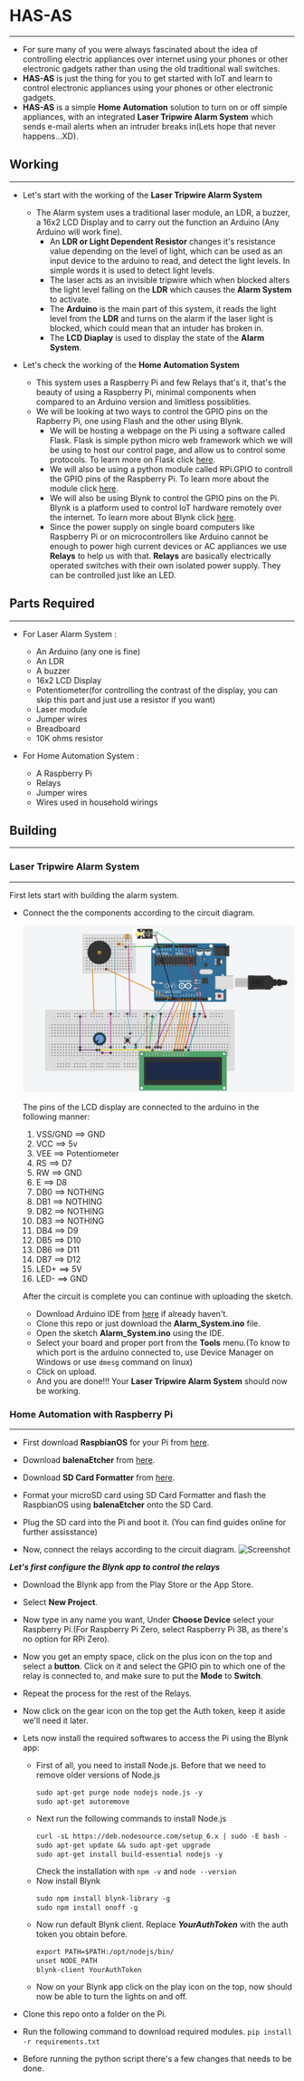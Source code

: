 # HAS-AS
---
- For sure many of you were always fascinated about the idea of controlling electric appliances over internet using your phones or other electronic gadgets rather than using the old traditional wall switches.
- **HAS-AS** is just the thing for you to get started with IoT and learn to control electronic appliances using your phones or other electronic gadgets.
- **HAS-AS** is a simple **Home Automation** solution to turn on or off simple appliances, with an integrated **Laser Tripwire Alarm System** which sends e-mail alerts when an intruder breaks in(Lets hope that never happens...XD).



## Working
---
- Let's start with the working of the **Laser Tripwire Alarm System**
  - The Alarm system uses a traditional laser module, an LDR, a buzzer, a 16x2 LCD Display and to carry out the function an Arduino (Any Arduino will work fine).
    - An **LDR or Light Dependent Resistor** changes it's resistance value depending on the level of light, which can be used as an input device to the arduino to read, and detect the light levels. In simple words it is used to detect light levels.
    - The laser acts as an invisible tripwire which when blocked alters the light level falling on the **LDR** which causes the **Alarm System** to activate.
    - The **Arduino** is the main part of this system, it reads the light level from the **LDR** and turns on the alarm if the laser light is blocked, which could mean that an intuder has broken in.
    - The **LCD Diaplay** is used to display the state of the **Alarm System**.  


    
- Let's check the working of the **Home Automation System**
  - This system uses a Raspberry Pi and few Relays that's it, that's the beauty of using a Raspberry Pi, minimal components when compared to an Arduino version and limitless possiblities.
  - We will be looking at two ways to control the GPIO pins on the Rapberry Pi, one using Flash and the other using Blynk.
    - We will be hosting a webpage on the Pi using a software called Flask. Flask is simple python micro web framework which we will be using to host our control page, and allow us to control some protocols. To learn more on Flask click [here](https://flask.palletsprojects.com/en/1.1.x/).
    - We will also be using a python module called RPi.GPIO to controll the GPIO pins of the Raspberry Pi. To learn more about the module click [here](https://pythonhosted.org/RPIO/).
    - We will also be using Blynk to control the GPIO pins on the Pi. Blynk is a platform used to control IoT hardware remotely over the internet. To learn more about Blynk click [here](https://docs.blynk.cc/).  
    - Since the power supply on single board computers like Raspberry Pi or on microcontrollers like Arduino cannot be enough to power high current devices or AC appliances we use **Relays** to help us with that. **Relays** are basically electrically operated switches with their own isolated power supply. They can be controlled just like an LED.



## Parts Required
---
- For Laser Alarm System : 
  - An Arduino (any one is fine)
  - An LDR
  - A buzzer
  - 16x2 LCD Display
  - Potentiometer(for controlling the contrast of the display, you can skip this part and just use a resistor if you want)
  - Laser module
  - Jumper wires
  - Breadboard
  - 10K ohms resistor

- For Home Automation System : 
  - A Raspberry Pi
  - Relays
  - Jumper wires
  - Wires used in household wirings
  

## Building

---

### Laser Tripwire Alarm System
---

First lets start with building the alarm system.

- Connect the the components according to the circuit diagram.

    ![Screenshot](alarm_system_circuit.jpeg)


  The pins of the LCD display are connected to the arduino in the following manner: 
    1. VSS/GND ==>  GND
    2. VCC     ==>  5v
    3. VEE     ==>  Potentiometer
    4. RS      ==>  D7
    5. RW      ==>  GND
    6. E       ==>  D8
    7. DB0     ==>  NOTHING  
    8. DB1     ==>  NOTHING
    9. DB2     ==>  NOTHING
    10. DB3    ==>  NOTHING
    11. DB4    ==>  D9
    12. DB5    ==>  D10
    13. DB6    ==>  D11
    14. DB7    ==>  D12
    15. LED+   ==>  5V
    16. LED-   ==>  GND

    After the circuit is complete you can continue with uploading the sketch.

  - Download Arduino IDE from [here](https://www.arduino.cc/en/software) if already haven't.
  - Clone this repo or just download the **Alarm_System.ino** file.
  - Open the sketch **Alarm_System.ino** using the IDE.
  - Select your board and proper port from the **Tools** menu.(To know to which port is the arduino connected to, use Device Manager on Windows or use `dmesg` command on linux)
  - Click on upload.
  - And you are done!!! Your **Laser Tripwire Alarm System** should now be working.


### Home Automation with Raspberry Pi
---

- First download **RaspbianOS** for your Pi from [here](https://www.raspberrypi.org/software/operating-systems/).
- Download **balenaEtcher** from [here](https://www.balena.io/etcher/).
- Download **SD Card Formatter** from [here](https://www.sdcard.org/downloads/formatter/).
- Format your microSD card using SD Card Formatter and flash the RaspbianOS using **balenaEtcher** onto the SD Card. 
- Plug the SD card into the Pi and boot it.
  (You can find guides online for further assisstance)

- Now, connect the relays according to the circuit diagram. 
     ![Screenshot](home_a_rpi.jpeg)
     

*****Let's first configure the Blynk app to control the relays*****

- Download the Blynk app from the Play Store or the App Store.
- Select **New Project**.
- Now type in any name you want, Under **Choose Device** select your Raspberry Pi.(For Raspberry Pi Zero, select Raspberry Pi 3B, as there's no option for RPi Zero).
- Now you get an empty space, click on the plus icon on the top and select a **button**. Click on it and select the GPIO pin to which one of the relay is connected to, and make sure to put the **Mode** to **Switch**.
- Repeat the process for the rest of the Relays.
- Now click on the gear icon on the top get the Auth token, keep it aside we'll need it later.

- Lets now install the required softwares to access the Pi using the Blynk app:
  - First of all, you need to install Node.js. Before that we need to remove older versions of Node.js
    ```
    sudo apt-get purge node nodejs node.js -y
    sudo apt-get autoremove
    ```
  - Next run the following commands to install Node.js
    ```
    curl -sL https://deb.nodesource.com/setup_6.x | sudo -E bash -
    sudo apt-get update && sudo apt-get upgrade
    sudo apt-get install build-essential nodejs -y
    ```
    Check the installation with `npm -v` and `node --version` 
  - Now install Blynk
    ```
    sudo npm install blynk-library -g
    sudo npm install onoff -g
    ```
  - Now run default Blynk client. Replace ***YourAuthToken*** with the auth token you obtain before.
    ```
    export PATH=$PATH:/opt/nodejs/bin/
    unset NODE_PATH
    blynk-client YourAuthToken
    ```
  - Now on your Blynk app click on the play icon on the top, now should now be able to turn the lights on and off. 
    
     
     
     
- Clone this repo onto a folder on the Pi.
- Run the following command to download required modules.
  `pip install -r requirements.txt`
  
- Before running the python script there's a few changes that needs to be done.
     
